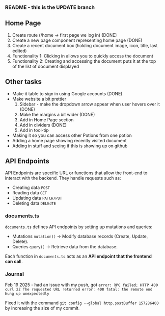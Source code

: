 ### README - this is the UPDATE branch

## Home Page
1. Create route (/home -> first page we log in) (DONE)
2. Create a new page component representing home page (DONE)
3. Create a recent document box (holding document image, icon, title, last edited)
4. Functionality 1: Clicking in allows you to quickly access the document
5. Functionality 2: Creating and accessing the document puts it at the top of the list of document displayed

## Other tasks
- Make it table to sign in using Google accounts (DONE)
- Make website a bit prettier
    1. Sidebar - make the dropdown arrow appear when user hovers over it (DONE)
    2. Make the margins a bit wider (DONE)
    3. Add in Home Page section
    4. Add in dividers (DONE)
    5. Add in tool-tip
- Making it so you can access other Potions from one potion
- Adding a home page showing recently visited document
- Adding in stuff and seeing if this is showing up on github

## API Endpoints

API Endpoints are specific URL or functions that allow the front-end to interact with the backend.  They handle requests such as:
- Creating data `POST`
- Reading data `GET`
- Updating data `PATCH/PUT`
- Deleting data `DELEdTE`

### documents.ts
`documents.ts` defines API endpoints by setting up mutations and queries:
- Mutations `mutation()` → Modify database records (Create, Update, Delete).
- Queries `query()` → Retrieve data from the database.

Each function in `documents.ts` acts as an **API endpoint that the frontend can call**.

### Journal

Feb 19 2025 - had an issue with my push, got ```error: RPC failed; HTTP 400 curl 22 The requested URL returned error: 400 fatal: the remote end hung up unexpectedly```

Fixed it with the command ```git config --global http.postBuffer 157286400``` by increasing the size of my commit.

